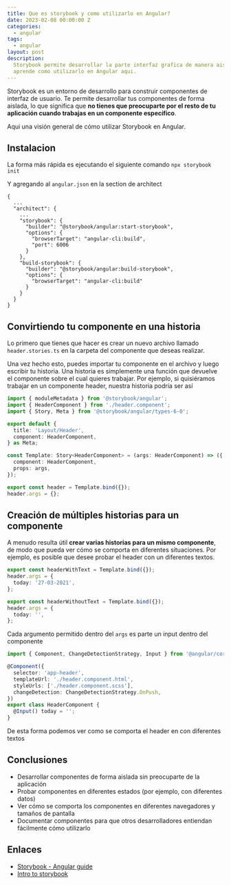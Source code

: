 ```yaml
---
title: Que es storybook y como utilizarlo en Angular?
date: 2023-02-08 00:00:00 Z
categories:
  - angular
tags:
  - angular
layout: post
description:
  Storybook permite desarrollar la parte interfaz grafica de manera aislada,
  aprende como utilizarlo en Angular aqui.
---
```


Storybook es un entorno de desarrollo para construir componentes de interfaz de usuario. Te permite desarrollar tus componentes de forma aislada, lo que significa que **no tienes que preocuparte por el resto de tu aplicación cuando trabajas en un componente específico**.

Aqui una visión general de cómo utilizar Storybook en Angular.

## Instalacion

La forma más rápida es ejecutando el siguiente comando
`npx storybook init`

Y agregando al `angular.json` en la section de architect

```
{
  ...
  "architect": {
    ...
    "storybook": {
      "builder": "@storybook/angular:start-storybook",
      "options": {
        "browserTarget": "angular-cli:build",
        "port": 6006
      }
    },
    "build-storybook": {
      "builder": "@storybook/angular:build-storybook",
      "options": {
        "browserTarget": "angular-cli:build"
      }
    }
  }
}

```

## Convirtiendo tu componente en una historia

Lo primero que tienes que hacer es crear un nuevo archivo llamado `header.stories.ts` en la carpeta del componente que deseas realizar.

Una vez hecho esto, puedes importar tu componente en el archivo y luego escribir tu historia. Una historia es simplemente una función que devuelve el componente sobre el cual quieres trabajar. Por ejemplo, si quisiéramos trabajar en un componente header, nuestra historia podría ser así

```typescript
import { moduleMetadata } from '@storybook/angular';
import { HeaderComponent } from './header.component';
import { Story, Meta } from '@storybook/angular/types-6-0';

export default {
  title: 'Layout/Header',
  component: HeaderComponent,
} as Meta;

const Template: Story<HeaderComponent> = (args: HeaderComponent) => ({
  component: HeaderComponent,
  props: args,
});

export const header = Template.bind({});
header.args = {};
```

## Creación de múltiples historias para un componente

A menudo resulta útil **crear varias historias para un mismo componente**, de modo que pueda ver cómo se comporta en diferentes situaciones. Por ejemplo, es posible que desee probar el header con un diferentes textos.

```typescript
export const headerWithText = Template.bind({});
header.args = {
  today: '27-03-2021',
};

export const headerWithoutText = Template.bind({});
header.args = {
  today: '',
};
```

Cada argumento permitido dentro del `args` es parte un input dentro del componente

```typescript
import { Component, ChangeDetectionStrategy, Input } from '@angular/core';

@Component({
  selector: 'app-header',
  templateUrl: './header.component.html',
  styleUrls: ['./header.component.scss'],
  changeDetection: ChangeDetectionStrategy.OnPush,
})
export class HeaderComponent {
  @Input() today = '';
}
```

De esta forma podemos ver como se comporta el header en con diferentes textos

## Conclusiones

- Desarrollar componentes de forma aislada sin preocuparte de la aplicación
- Probar componentes en diferentes estados (por ejemplo, con diferentes datos)
- Ver cómo se comporta los componentes en diferentes navegadores y tamaños de pantalla
- Documentar componentes para que otros desarrolladores entiendan fácilmente cómo utilizarlo

## Enlaces

- [Storybook - Angular guide](https://storybook.js.org/docs/guides/guide-angular/)
- [Intro to storybook](https://www.learnstorybook.com/intro-to-storybook/angular/en/get-started/)
